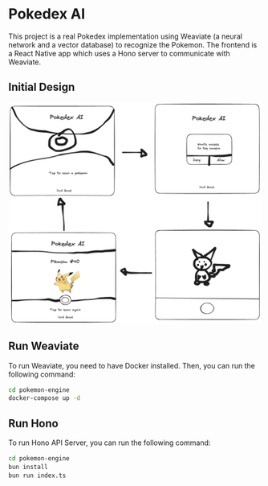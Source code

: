 # Pokedex AI

This project is a real Pokedex implementation using Weaviate (a neural network and a vector database) to recognize the Pokemon. The frontend is a React Native app which uses a Hono server to communicate with Weaviate.

## Initial Design

![Initial Design](/design/design.png)

## Run Weaviate

To run Weaviate, you need to have Docker installed. Then, you can run the following command:

```bash
cd pokemon-engine
docker-compose up -d
```

## Run Hono

To run Hono API Server, you can run the following command:

```bash
cd pokemon-engine
bun install
bun run index.ts
```

